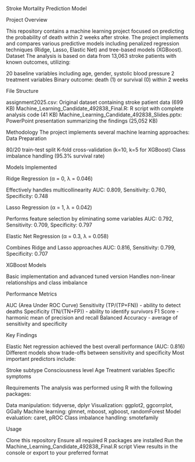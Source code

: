 Stroke Mortality Prediction Model

Project Overview

This repository contains a machine learning project focused on predicting the probability of death within 2 weeks after stroke. The project implements and compares various predictive models including penalized regression techniques (Ridge, Lasso, Elastic Net) and tree-based models (XGBoost).
Dataset
The analysis is based on data from 13,063 stroke patients with known outcomes, utilizing:

20 baseline variables including age, gender, systolic blood pressure
2 treatment variables
Binary outcome: death (1) or survival (0) within 2 weeks

File Structure

assignment2025.csv: Original dataset containing stroke patient data (699 KB)
Machine_Learning_Candidate_492838_Final.R: R script with complete analysis code (41 KB)
Machine_Learning_Candidate_492838_Slides.pptx: PowerPoint presentation summarizing the findings (25,052 KB)

Methodology
The project implements several machine learning approaches:
Data Preparation

80/20 train-test split
K-fold cross-validation (k=10, k=5 for XGBoost)
Class imbalance handling (95.3% survival rate)

Models Implemented

Ridge Regression (α = 0, λ = 0.046)

Effectively handles multicollinearity
AUC: 0.809, Sensitivity: 0.760, Specificity: 0.748


Lasso Regression (α = 1, λ = 0.042)

Performs feature selection by eliminating some variables
AUC: 0.792, Sensitivity: 0.709, Specificity: 0.797


Elastic Net Regression (α = 0.3, λ = 0.058)

Combines Ridge and Lasso approaches
AUC: 0.816, Sensitivity: 0.799, Specificity: 0.707


XGBoost Models

Basic implementation and advanced tuned version
Handles non-linear relationships and class imbalance



Performance Metrics

AUC (Area Under ROC Curve)
Sensitivity (TP/(TP+FN)) - ability to detect deaths
Specificity (TN/(TN+FP)) - ability to identify survivors
F1 Score - harmonic mean of precision and recall
Balanced Accuracy - average of sensitivity and specificity

Key Findings

Elastic Net regression achieved the best overall performance (AUC: 0.816)
Different models show trade-offs between sensitivity and specificity
Most important predictors include:

Stroke subtype
Consciousness level
Age
Treatment variables
Specific symptoms



Requirements
The analysis was performed using R with the following packages:

Data manipulation: tidyverse, dplyr
Visualization: ggplot2, ggcorrplot, GGally
Machine learning: glmnet, mboost, xgboost, randomForest
Model evaluation: caret, pROC
Class imbalance handling: smotefamily

Usage

Clone this repository
Ensure all required R packages are installed
Run the Machine_Learning_Candidate_492838_Final.R script
View results in the console or export to your preferred format
